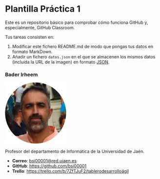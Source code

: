 # Plantilla Práctica 1
Este es un repositorio básico para comprobar cómo funciona GitHub y, especialmente, GitHub Classroom.

Tus tareas consisten en:
1) Modificar este fichero README.md de modo que pongas tus datos en formato MarkDown.
2) Añadir un fichero <code>datos.json</code> en el que se almacenen los mismos datos (incluída la URL de la imagen) en formato [JSON](https://es.wikipedia.org/wiki/JSON).

### Bader Irheem
<img src='/vrivas-2022.png' width='200px'>

Profesor del departamento de Informática de la Universidad de Jaén.
* **Correo**: bsi00001@red.ujaen.es
* **GitHub**: https://github.com/bsi00001
* **Trello**: https://trello.com/b/7ZfTJuF2/tablerodesarrolloágil
